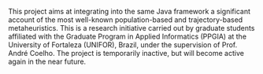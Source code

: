 This project aims at integrating into the same Java framework a significant account of the most well-known population-based and trajectory-based metaheuristics.
This is a research initiative carried out by graduate students affiliated with the Graduate Program in Applied Informatics (PPGIA) at the University of Fortaleza (UNIFOR), Brazil, under the supervision of Prof. André Coelho.
The project is temporarily inactive, but will become active again in the near future.